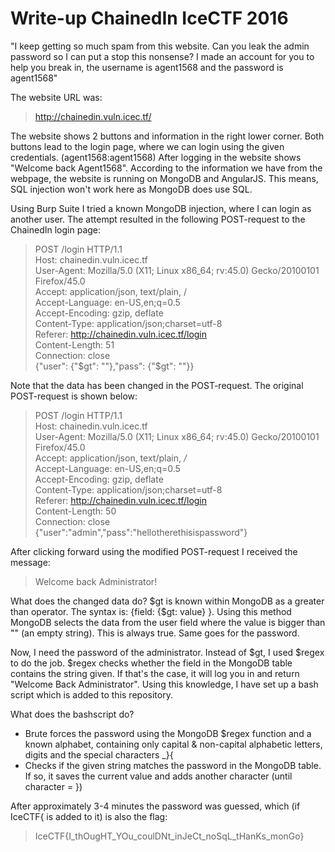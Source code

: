 # Write-up ChainedIn IceCTF 2016

"I keep getting so much spam from this website. Can you leak the admin password so I can put a stop this nonsense? I made an account for you to help you break in, the username is agent1568 and the password is agent1568"

The website URL was:
> http://chainedin.vuln.icec.tf/

The website shows 2 buttons and information in the right lower corner. Both buttons lead to the login page, where we can login using the given credentials. (agent1568:agent1568)
After logging in the website shows "Welcome back Agent1568". According to the information we have from the webpage, the website is running on MongoDB and AngularJS. This means, SQL injection won't work here as MongoDB does use SQL.

Using Burp Suite I tried a known MongoDB injection, where I can login as another user.
The attempt resulted in the following POST-request to the ChainedIn login page:

>POST /login HTTP/1.1 <br/>
Host: chainedin.vuln.icec.tf <br/>
User-Agent: Mozilla/5.0 (X11; Linux x86_64; rv:45.0) Gecko/20100101 Firefox/45.0 <br/>
Accept: application/json, text/plain, / <br/>
Accept-Language: en-US,en;q=0.5 <br/>
Accept-Encoding: gzip, deflate <br/>
Content-Type: application/json;charset=utf-8 <br/>
Referer: http://chainedin.vuln.icec.tf/login <br/>
Content-Length: 51 <br/>
Connection: close <br/>
{"user": {"$gt": ""},"pass": {"$gt": ""}}

Note that the data has been changed in the POST-request. The original POST-request is shown below:

> POST /login HTTP/1.1 <br/>
Host: chainedin.vuln.icec.tf <br/>
User-Agent: Mozilla/5.0 (X11; Linux x86_64; rv:45.0) Gecko/20100101 Firefox/45.0 <br/>
Accept: application/json, text/plain, */* <br/>
Accept-Language: en-US,en;q=0.5 <br/>
Accept-Encoding: gzip, deflate <br/>
Content-Type: application/json;charset=utf-8 <br/>
Referer: http://chainedin.vuln.icec.tf/login <br/>
Content-Length: 50 <br/>
Connection: close <br/>
{"user":"admin","pass":"hellotherethisispassword"}

After clicking forward using the modified POST-request I received the message:
>Welcome back Administrator!

What does the changed data do? $gt is known within MongoDB as a greater than operator. The syntax is: {field: {$gt: value} }. Using this method MongoDB selects the data from the user field where the value is bigger than "" (an empty string).
This is always true. Same goes for the password.

Now, I need the password of the administrator. Instead of $gt, I used $regex to do the job. $regex checks whether the field in the MongoDB table contains the string given. If that's the case, it will log you in and return "Welcome Back Administrator".
Using this knowledge, I have set up a bash script which is added to this repository.

What does the bashscript do?
* Brute forces the password using the MongoDB $regex function and a known alphabet, containing only capital & non-capital alphabetic letters, digits and the special characters _}{
* Checks if the given string matches the password in the MongoDB table. If so, it saves the current value and adds another character (until character = })

After approximately 3-4 minutes the password was guessed, which (if IceCTF{ is added to it) is also the flag:
> IceCTF{I_thOugHT_YOu_coulDNt_inJeCt_noSqL_tHanKs_monGo}

